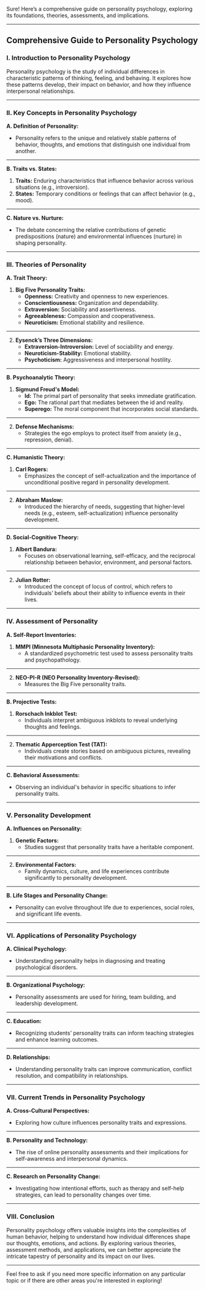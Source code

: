 Sure! Here’s a comprehensive guide on personality psychology, exploring its foundations, theories, assessments, and implications.

---

## Comprehensive Guide to Personality Psychology

### **I. Introduction to Personality Psychology**

Personality psychology is the study of individual differences in characteristic patterns of thinking, feeling, and behaving. It explores how these patterns develop, their impact on behavior, and how they influence interpersonal relationships.

---

### **II. Key Concepts in Personality Psychology**

**A. Definition of Personality:**
- Personality refers to the unique and relatively stable patterns of behavior, thoughts, and emotions that distinguish one individual from another.

---

**B. Traits vs. States:**
1. **Traits:** Enduring characteristics that influence behavior across various situations (e.g., introversion).
2. **States:** Temporary conditions or feelings that can affect behavior (e.g., mood).

---

**C. Nature vs. Nurture:**
- The debate concerning the relative contributions of genetic predispositions (nature) and environmental influences (nurture) in shaping personality.

---

### **III. Theories of Personality**

**A. Trait Theory:**
1. **Big Five Personality Traits:**
   - **Openness:** Creativity and openness to new experiences.
   - **Conscientiousness:** Organization and dependability.
   - **Extraversion:** Sociability and assertiveness.
   - **Agreeableness:** Compassion and cooperativeness.
   - **Neuroticism:** Emotional stability and resilience.

---

2. **Eysenck’s Three Dimensions:**
   - **Extraversion-Introversion:** Level of sociability and energy.
   - **Neuroticism-Stability:** Emotional stability.
   - **Psychoticism:** Aggressiveness and interpersonal hostility.

---

**B. Psychoanalytic Theory:**
1. **Sigmund Freud's Model:**
   - **Id:** The primal part of personality that seeks immediate gratification.
   - **Ego:** The rational part that mediates between the id and reality.
   - **Superego:** The moral component that incorporates social standards.

---

2. **Defense Mechanisms:**
   - Strategies the ego employs to protect itself from anxiety (e.g., repression, denial).

---

**C. Humanistic Theory:**
1. **Carl Rogers:**
   - Emphasizes the concept of self-actualization and the importance of unconditional positive regard in personality development.

---

2. **Abraham Maslow:**
   - Introduced the hierarchy of needs, suggesting that higher-level needs (e.g., esteem, self-actualization) influence personality development.

---

**D. Social-Cognitive Theory:**
1. **Albert Bandura:**
   - Focuses on observational learning, self-efficacy, and the reciprocal relationship between behavior, environment, and personal factors.

---

2. **Julian Rotter:**
   - Introduced the concept of locus of control, which refers to individuals’ beliefs about their ability to influence events in their lives.

---

### **IV. Assessment of Personality**

**A. Self-Report Inventories:**
1. **MMPI (Minnesota Multiphasic Personality Inventory):**
   - A standardized psychometric test used to assess personality traits and psychopathology.

---

2. **NEO-PI-R (NEO Personality Inventory-Revised):**
   - Measures the Big Five personality traits.

---

**B. Projective Tests:**
1. **Rorschach Inkblot Test:**
   - Individuals interpret ambiguous inkblots to reveal underlying thoughts and feelings.

---

2. **Thematic Apperception Test (TAT):**
   - Individuals create stories based on ambiguous pictures, revealing their motivations and conflicts.

---

**C. Behavioral Assessments:**
- Observing an individual's behavior in specific situations to infer personality traits.

---

### **V. Personality Development**

**A. Influences on Personality:**
1. **Genetic Factors:**
   - Studies suggest that personality traits have a heritable component.

---

2. **Environmental Factors:**
   - Family dynamics, culture, and life experiences contribute significantly to personality development.

---

**B. Life Stages and Personality Change:**
- Personality can evolve throughout life due to experiences, social roles, and significant life events.

---

### **VI. Applications of Personality Psychology**

**A. Clinical Psychology:**
- Understanding personality helps in diagnosing and treating psychological disorders.

---

**B. Organizational Psychology:**
- Personality assessments are used for hiring, team building, and leadership development.

---

**C. Education:**
- Recognizing students’ personality traits can inform teaching strategies and enhance learning outcomes.

---

**D. Relationships:**
- Understanding personality traits can improve communication, conflict resolution, and compatibility in relationships.

---

### **VII. Current Trends in Personality Psychology**

**A. Cross-Cultural Perspectives:**
- Exploring how culture influences personality traits and expressions.

---

**B. Personality and Technology:**
- The rise of online personality assessments and their implications for self-awareness and interpersonal dynamics.

---

**C. Research on Personality Change:**
- Investigating how intentional efforts, such as therapy and self-help strategies, can lead to personality changes over time.

---

### **VIII. Conclusion**

Personality psychology offers valuable insights into the complexities of human behavior, helping to understand how individual differences shape our thoughts, emotions, and actions. By exploring various theories, assessment methods, and applications, we can better appreciate the intricate tapestry of personality and its impact on our lives.

---

Feel free to ask if you need more specific information on any particular topic or if there are other areas you're interested in exploring!